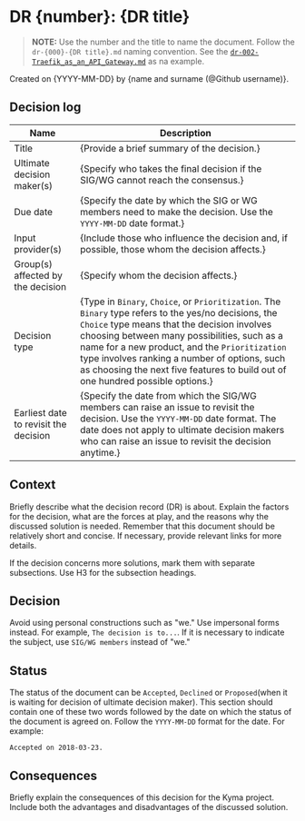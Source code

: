 # DR {number}: {DR title}

> **NOTE:** Use the number and the title to name the document. Follow the `dr-{000}-{DR title}.md` naming convention. See the [`dr-002-Traefik_as_an_API_Gateway.md`](../../../sig-and-wg/sig-core/decisions/dr-002-Traefik_as_an_API_Gateway.md) as na example.

Created on {YYYY-MM-DD} by {name and surname (@Github username)}.

## Decision log

| Name | Description |
|-----------------------|------------------------------------------------------------------------------------|
| Title | {Provide a brief summary of the decision.} |
| Ultimate decision maker(s) | {Specify who takes the final decision if the SIG/WG cannot reach the consensus.} |
| Due date | {Specify the date by which the SIG or WG members need to make the decision. Use the `YYYY-MM-DD` date format.} |
| Input provider(s) | {Include those who influence the decision and, if possible, those whom the decision affects.} |
| Group(s) affected by the decision | {Specify whom the decision affects.} |
| Decision type | {Type in `Binary`, `Choice`, or `Prioritization`. The `Binary` type refers to the  yes/no decisions, the `Choice` type means that the decision involves choosing between many possibilities, such as a name for a new product, and the `Prioritization` type involves ranking a number of options, such as choosing the next five features to build out of one hundred possible options.} |
| Earliest date to revisit the decision | {Specify the date from which the SIG/WG members can raise an issue to revisit the decision. Use the `YYYY-MM-DD` date format. The date does not apply to ultimate decision makers who can raise an issue to revisit the decision anytime.} |

## Context

Briefly describe what the decision record (DR) is about. Explain the factors for the decision, what are the forces at play, and the reasons why the discussed solution is needed. Remember that this document should be relatively short and concise. If necessary, provide relevant links for more details.

If the decision concerns more solutions, mark them with separate subsections. Use H3 for the subsection headings.

## Decision

Avoid using personal constructions such as "we." Use impersonal forms instead. For example, `The decision is to...`. If it is necessary to indicate the subject, use `SIG/WG members` instead of "we."

## Status

The status of the document can be `Accepted`, `Declined` or `Proposed`(when it is waiting for decision of ultimate decision maker). This section should contain one of these two words followed by the date on which the status of the document is agreed on. Follow the `YYYY-MM-DD` format for the date. For example:

```
Accepted on 2018-03-23.
```

## Consequences

Briefly explain the consequences of this decision for the Kyma project. Include both the advantages and disadvantages of the discussed solution.
